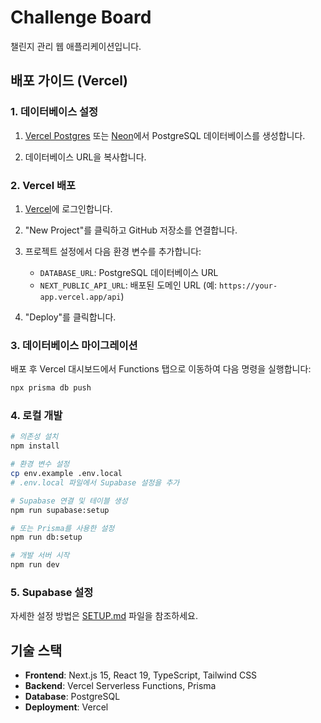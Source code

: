 # Challenge Board

챌린지 관리 웹 애플리케이션입니다.

## 배포 가이드 (Vercel)

### 1. 데이터베이스 설정

1. [Vercel Postgres](https://vercel.com/docs/storage/vercel-postgres) 또는 [Neon](https://neon.tech/)에서 PostgreSQL 데이터베이스를 생성합니다.

2. 데이터베이스 URL을 복사합니다.

### 2. Vercel 배포

1. [Vercel](https://vercel.com)에 로그인합니다.

2. "New Project"를 클릭하고 GitHub 저장소를 연결합니다.

3. 프로젝트 설정에서 다음 환경 변수를 추가합니다:
   - `DATABASE_URL`: PostgreSQL 데이터베이스 URL
   - `NEXT_PUBLIC_API_URL`: 배포된 도메인 URL (예: `https://your-app.vercel.app/api`)

4. "Deploy"를 클릭합니다.

### 3. 데이터베이스 마이그레이션

배포 후 Vercel 대시보드에서 Functions 탭으로 이동하여 다음 명령을 실행합니다:

```bash
npx prisma db push
```

### 4. 로컬 개발

```bash
# 의존성 설치
npm install

# 환경 변수 설정
cp env.example .env.local
# .env.local 파일에서 Supabase 설정을 추가

# Supabase 연결 및 테이블 생성
npm run supabase:setup

# 또는 Prisma를 사용한 설정
npm run db:setup

# 개발 서버 시작
npm run dev
```

### 5. Supabase 설정

자세한 설정 방법은 [SETUP.md](./SETUP.md) 파일을 참조하세요.

## 기술 스택

- **Frontend**: Next.js 15, React 19, TypeScript, Tailwind CSS
- **Backend**: Vercel Serverless Functions, Prisma
- **Database**: PostgreSQL
- **Deployment**: Vercel
